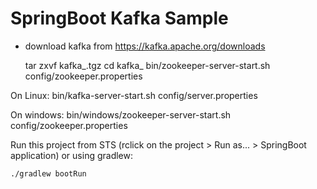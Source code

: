# SpringBoot Kafka Sample

- download kafka from https://kafka.apache.org/downloads

    tar zxvf  kafka_<version>.tgz
    cd kafka_<version>
    bin/zookeeper-server-start.sh config/zookeeper.properties

On Linux:
    bin/kafka-server-start.sh config/server.properties
    
On windows:
    bin/windows/zookeeper-server-start.sh config/zookeeper.properties

Run this project from STS (rclick on the project > Run as... > SpringBoot application)
or using gradlew:

    ./gradlew bootRun
